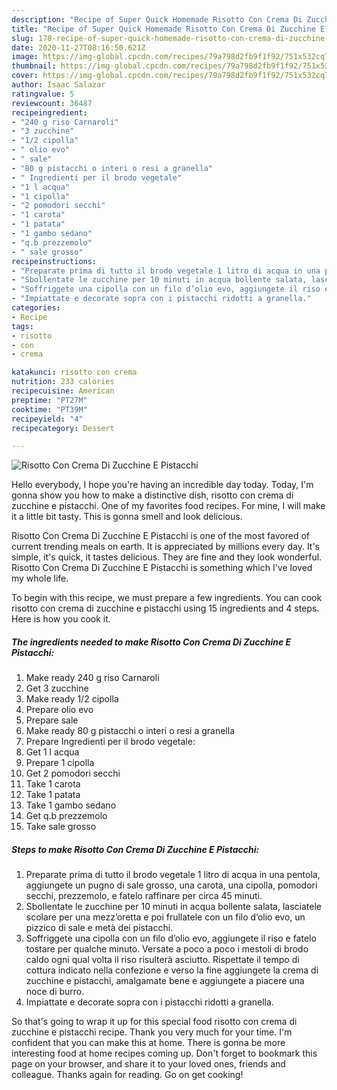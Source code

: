 ```yaml
---
description: "Recipe of Super Quick Homemade Risotto Con Crema Di Zucchine E Pistacchi"
title: "Recipe of Super Quick Homemade Risotto Con Crema Di Zucchine E Pistacchi"
slug: 178-recipe-of-super-quick-homemade-risotto-con-crema-di-zucchine-e-pistacchi
date: 2020-11-27T08:16:50.621Z
image: https://img-global.cpcdn.com/recipes/79a798d2fb9f1f92/751x532cq70/risotto-con-crema-di-zucchine-e-pistacchi-recipe-main-photo.jpg
thumbnail: https://img-global.cpcdn.com/recipes/79a798d2fb9f1f92/751x532cq70/risotto-con-crema-di-zucchine-e-pistacchi-recipe-main-photo.jpg
cover: https://img-global.cpcdn.com/recipes/79a798d2fb9f1f92/751x532cq70/risotto-con-crema-di-zucchine-e-pistacchi-recipe-main-photo.jpg
author: Isaac Salazar
ratingvalue: 5
reviewcount: 36487
recipeingredient:
- "240 g riso Carnaroli"
- "3 zucchine"
- "1/2 cipolla"
- " olio evo"
- " sale"
- "80 g pistacchi o interi o resi a granella"
- " Ingredienti per il brodo vegetale"
- "1 l acqua"
- "1 cipolla"
- "2 pomodori secchi"
- "1 carota"
- "1 patata"
- "1 gambo sedano"
- "q.b prezzemolo"
- " sale grosso"
recipeinstructions:
- "Preparate prima di tutto il brodo vegetale 1 litro di acqua in una pentola, aggiungete un pugno di sale grosso, una carota, una cipolla, pomodori secchi, prezzemolo, e fatelo raffinare per circa 45 minuti."
- "Sbollentate le zucchine per 10 minuti in acqua bollente salata, lasciatele scolare per una mezz’oretta e poi frullatele con un filo d’olio evo, un pizzico di sale e metà dei pistacchi."
- "Soffriggete una cipolla con un filo d’olio evo, aggiungete il riso e fatelo tostare per qualche minuto. Versate a poco a poco i mestoli di brodo caldo ogni qual volta il riso risulterà asciutto. Rispettate il tempo di cottura indicato nella confezione e verso la fine aggiungete la crema di zucchine e pistacchi, amalgamate bene e aggiungete a piacere una noce di burro."
- "Impiattate e decorate sopra con i pistacchi ridotti a granella."
categories:
- Recipe
tags:
- risotto
- con
- crema

katakunci: risotto con crema 
nutrition: 233 calories
recipecuisine: American
preptime: "PT27M"
cooktime: "PT39M"
recipeyield: "4"
recipecategory: Dessert

---
```



![Risotto Con Crema Di Zucchine E Pistacchi](https://img-global.cpcdn.com/recipes/79a798d2fb9f1f92/751x532cq70/risotto-con-crema-di-zucchine-e-pistacchi-recipe-main-photo.jpg)

Hello everybody, I hope you're having an incredible day today. Today, I'm gonna show you how to make a distinctive dish, risotto con crema di zucchine e pistacchi. One of my favorites food recipes. For mine, I will make it a little bit tasty. This is gonna smell and look delicious.



Risotto Con Crema Di Zucchine E Pistacchi is one of the most favored of current trending meals on earth. It is appreciated by millions every day. It's simple, it's quick, it tastes delicious. They are fine and they look wonderful. Risotto Con Crema Di Zucchine E Pistacchi is something which I've loved my whole life.


To begin with this recipe, we must prepare a few ingredients. You can cook risotto con crema di zucchine e pistacchi using 15 ingredients and 4 steps. Here is how you cook it.

<!--inarticleads1-->

##### The ingredients needed to make Risotto Con Crema Di Zucchine E Pistacchi:

1. Make ready 240 g riso Carnaroli
1. Get 3 zucchine
1. Make ready 1/2 cipolla
1. Prepare  olio evo
1. Prepare  sale
1. Make ready 80 g pistacchi o interi o resi a granella
1. Prepare  Ingredienti per il brodo vegetale:
1. Get 1 l acqua
1. Prepare 1 cipolla
1. Get 2 pomodori secchi
1. Take 1 carota
1. Take 1 patata
1. Take 1 gambo sedano
1. Get q.b prezzemolo
1. Take  sale grosso




<!--inarticleads2-->

##### Steps to make Risotto Con Crema Di Zucchine E Pistacchi:

1. Preparate prima di tutto il brodo vegetale 1 litro di acqua in una pentola, aggiungete un pugno di sale grosso, una carota, una cipolla, pomodori secchi, prezzemolo, e fatelo raffinare per circa 45 minuti.
1. Sbollentate le zucchine per 10 minuti in acqua bollente salata, lasciatele scolare per una mezz’oretta e poi frullatele con un filo d’olio evo, un pizzico di sale e metà dei pistacchi.
1. Soffriggete una cipolla con un filo d’olio evo, aggiungete il riso e fatelo tostare per qualche minuto. Versate a poco a poco i mestoli di brodo caldo ogni qual volta il riso risulterà asciutto. Rispettate il tempo di cottura indicato nella confezione e verso la fine aggiungete la crema di zucchine e pistacchi, amalgamate bene e aggiungete a piacere una noce di burro.
1. Impiattate e decorate sopra con i pistacchi ridotti a granella.




So that's going to wrap it up for this special food risotto con crema di zucchine e pistacchi recipe. Thank you very much for your time. I'm confident that you can make this at home. There is gonna be more interesting food at home recipes coming up. Don't forget to bookmark this page on your browser, and share it to your loved ones, friends and colleague. Thanks again for reading. Go on get cooking!
